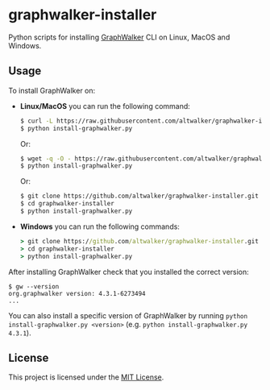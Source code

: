 # graphwalker-installer

Python scripts for installing [GraphWalker](https://graphwalker.github.io/) CLI on Linux, MacOS and Windows.

## Usage

To install GraphWalker on:

* **Linux/MacOS** you can run the following command:

    ```bash
    $ curl -L https://raw.githubusercontent.com/altwalker/graphwalker-installer/main/install-graphwalker.py
    $ python install-graphwalker.py
    ```

    Or:

    ```bash
    $ wget -q -O - https://raw.githubusercontent.com/altwalker/graphwalker-installer/main/install-graphwalker.sh | sh
    $ python install-graphwalker.py
    ```

    Or:

    ```bash
    $ git clone https://github.com/altwalker/graphwalker-installer.git
    $ cd graphwalker-installer
    $ python install-graphwalker.py
    ```

* **Windows** you can run the following commands:

    ```cmd
    > git clone https://github.com/altwalker/graphwalker-installer.git
    > cd graphwalker-installer
    > python install-graphwalker.py
    ```

After installing GraphWalker check that you installed the correct version:

```
$ gw --version
org.graphwalker version: 4.3.1-6273494
...
```

You can also install a specific version of GraphWalker by running `python install-graphwalker.py <version>` (e.g. `python install-graphwalker.py 4.3.1`).

## License

This project is licensed under the [MIT License](LICENSE).